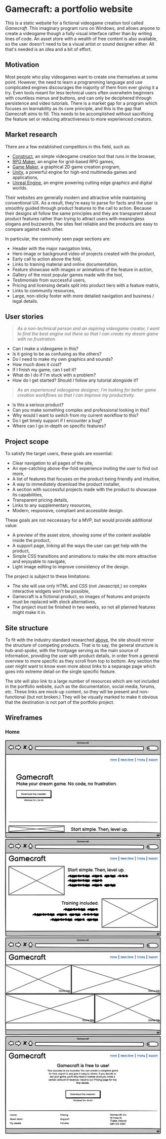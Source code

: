 # Gamecraft: a portfolio website

This is a static website for a fictional videogame creation tool called *Gamecraft*. This imaginary program runs on Windows, and allows anyone to create a videogame though a fully visual interface rather than by writing lines of code. An asset store with a wealth of free content is also available, so the user doesn't need to be a visual artist or sound designer either. All that's needed is an idea and a bit of effort.

## Motivation

Most people who play videogames want to create one themselves at some point. However, the need to learn a programming language and use complicated engines discourages the majority of them from ever giving it a try. Even tools meant for less technical users often overwhelm beginners with countless menus and buttons, and can only be deciphered through persistence and video tutorials. There is a market gap for a program which focuses on learnability as its core principle, and this is the gap that Gamecraft aims to fill. This needs to be accomplished without sacrificing the feature set or reducing attractiveness to more experienced creators.

## Market research

There are a few established competitors in this field, such as:

 - [Construct](https://www.construct.net/en), an simple videogame creation tool that runs in the browser,
 - [RPG Maker](https://www.rpgmakerweb.com), an engine for grid-based RPG games,
 - [Game Maker](https://gamemaker.io/en), a graphical 2D game creation program,
 - [Unity](https://unity.com/solutions/game), a powerful engine for high-end multimedia games and applications,
 - [Unreal Engine](https://www.unrealengine.com/en-US), an engine powering cutting edge graphics and digital worlds.

Their websites are generally modern and attractive while maintaining conventional UX. As a result, they're easy to parse for facts and the user is smoothly guided through product features to the call to action. Because their designs all follow the same principles and they are transparent about product features rather than trying to attract users with meaningless slogans and buzzwords, the sites feel reliable and the products are easy to compare against each other.

In particular, the commonly seen page sections are:

 - Header with the major navigation links,
 - Hero image or background video of projects created with the product,
 - Early call to action above the fold,
 - Links to training material and online documentation,
 - Feature showcase with images or animations of the feature in action,
 - Gallery of the most popular games made with the tool,
 - Testimonials from successful users,
 - Pricing and licensing details split into product tiers with a feature matrix,
 - Links to community resources,
 - Large, non-sticky footer with more detailed navigation and business / legal details.

## User stories

> *As a non-technical person and an aspiring videogame creator, I want to find the best engine out there so that I can create my dream game with no frustration.*

 - Can I make a videogame in this?
 - Is it going to be as confusing as the others?
 - Do I need to make my own graphics and sounds?
 - How much does it cost?
 - If I finish my game, can I sell it?
 - What do I do if I'm stuck with a problem?
 - How do I get started? Should I follow any tutorial alongside it?

> *As an experienced videogame designer, I'm looking for better game creation workflows so that I can improve my productivity.*

 - Is this a serious product?
 - Can you make something complex and professional looking in this?
 - Why would I want to switch from my current workflow to this?
 - Do I get timely support if I encounter a bug?
 - Where can I go in-depth on specific features?

## Project scope

To satisfy the target users, these goals are essential:

 - Clear navigation to all pages of the site,
 - An eye-catching above-the-fold experience inviting the user to find out more,
 - A list of features that focuses on the product being friendly and intuitive,
 - A way to immediately download the product installer,
 - A section with successful projects made with the product to showcase its capabilities,
 - Transparent pricing details,
 - Links to any supplementary resources,
 - Modern, responsive, compliant and accessible design.

These goals are not neccessary for a MVP, but would provide additional value:

 - A preview of the asset store, showing some of the content available inside the product,
 - A support page, linking all the ways the user can get help with the product,
 - Simple CSS transitions and animations to make the site more attractive and enjoyable to navigate,
 - Light image editing to improve consistency of the design.

The project is subject to these limitations:

 - The site will use only HTML and CSS (not Javascript,) so complex interactive widgets won't be possible,
 - Gamecraft is a fictional product, so images of features and projects must be replaced with stock alternatives,
 - The project must be finished in two weeks, so not all planned features might make it in.

## Site structure

To fit with the industry standard researched [above](#market-research), the site should mirror the structure of competing products. That is to say, the general structure is hub-and-spoke, with the frontpage serving as the main source of information, providing the user with product details, in order from a general overview to more specific as they scroll from top to bottom. Any section the user might want to know even more about links to a separage page which goes into extreme detail on the single specific feature.

The site will also link to a large number of resources which are not included in the portfolio website, such as the documentation, social media, forums, etc. These links are mock-up content, so they will be present and non-functional (but not broken.) They will be visually marked to make it obvious that the destination is not part of the portfolio project.

## Wireframes

### Home

![Wireframe of the top of the frontpage](doc/home-landing.png)
![Wireframe of the features section of the frontpage](doc/home-features.png)
![Wireframe of the projects showcase on the frontpage](doc/home-projects.png)
![Wireframe of the frontpage footer section](doc/home-footer.png)